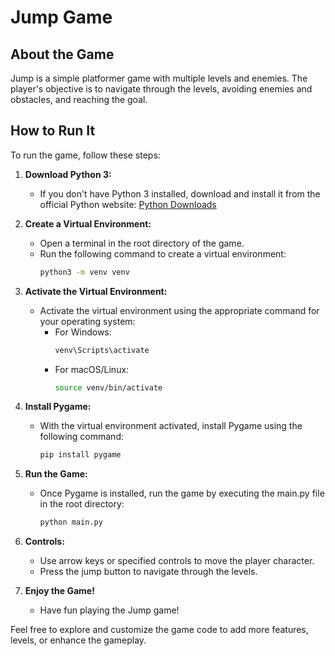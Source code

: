 # Jump Game

## About the Game

Jump is a simple platformer game with multiple levels and enemies. The player's objective is to navigate through the levels, avoiding enemies and obstacles, and reaching the goal.

## How to Run It

To run the game, follow these steps:

1. **Download Python 3:**
   - If you don't have Python 3 installed, download and install it from the official Python website: [Python Downloads](https://www.python.org/downloads/)

2. **Create a Virtual Environment:**
   - Open a terminal in the root directory of the game.
   - Run the following command to create a virtual environment:
     ```bash
     python3 -m venv venv
     ```

3. **Activate the Virtual Environment:**
   - Activate the virtual environment using the appropriate command for your operating system:
     - For Windows:
       ```bash
       venv\Scripts\activate
       ```
     - For macOS/Linux:
       ```bash
       source venv/bin/activate
       ```

4. **Install Pygame:**
   - With the virtual environment activated, install Pygame using the following command:
     ```bash
     pip install pygame
     ```

5. **Run the Game:**
   - Once Pygame is installed, run the game by executing the main.py file in the root directory:
     ```bash
     python main.py
     ```

6. **Controls:**
   - Use arrow keys or specified controls to move the player character.
   - Press the jump button to navigate through the levels.

7. **Enjoy the Game!**
   - Have fun playing the Jump game!

Feel free to explore and customize the game code to add more features, levels, or enhance the gameplay.
